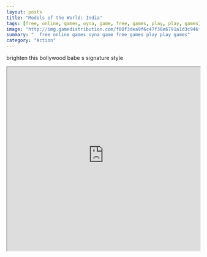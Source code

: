 ```yaml
---
layout: posts
title: "Models of the World: India"
tags: [free, online, games, oyna, game, free, games, play, play, games]
image: "http://img.gamedistribution.com/f00f3dea9f6c47f38e6791a1d3c946fa.jpg"
summary: "  free online games oyna game free games play play games"
category: "Action"
---
```


brighten this bollywood babe s signature style

<iframe width="100%" height="480px;" src="http://flash.gamedistribution.com?game=f00f3dea9f6c47f38e6791a1d3c946fa"></iframe>